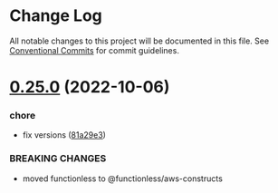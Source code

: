 # Change Log

All notable changes to this project will be documented in this file.
See [Conventional Commits](https://conventionalcommits.org) for commit guidelines.

# [0.25.0](https://github.com/sam-goodwin/functionless/compare/v0.24.6...v0.25.0) (2022-10-06)


### chore

* fix versions ([81a29e3](https://github.com/sam-goodwin/functionless/commit/81a29e3d00d6378dff569713b2402240bc87224d))


### BREAKING CHANGES

* moved functionless to @functionless/aws-constructs
